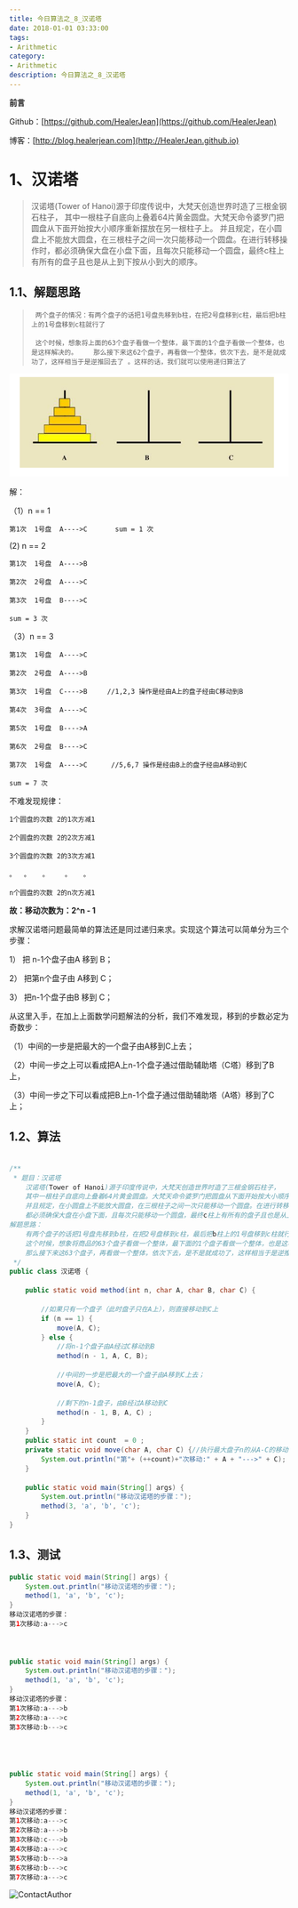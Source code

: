 ```yaml
---
title: 今日算法之_8_汉诺塔
date: 2018-01-01 03:33:00
tags: 
- Arithmetic
category: 
- Arithmetic
description: 今日算法之_8_汉诺塔
---
```


**前言**     

 Github：[https://github.com/HealerJean](https://github.com/HealerJean)         

 博客：[http://blog.healerjean.com](http://HealerJean.github.io)          



# 1、汉诺塔

> 汉诺塔(Tower of Hanoi)源于印度传说中，大梵天创造世界时造了三根金钢石柱子，  其中一根柱子自底向上叠着64片黄金圆盘。大梵天命令婆罗门把圆盘从下面开始按大小顺序重新摆放在另一根柱子上。   并且规定，在小圆盘上不能放大圆盘，在三根柱子之间一次只能移动一个圆盘。在进行转移操作时，都必须确保大盘在小盘下面，且每次只能移动一个圆盘，最终c柱上有所有的盘子且也是从上到下按从小到大的顺序。



## 1.1、解题思路 

>      两个盘子的情况：有两个盘子的话把1号盘先移到b柱，在把2号盘移到c柱，最后把b柱上的1号盘移到c柱就行了      
>
>      这个时候，想象将上面的63个盘子看做一个整体，最下面的1个盘子看做一个整体，也是这样解决的。    那么接下来这62个盘子，再看做一个整体，依次下去，是不是就成功了，这样相当于是逆推回去了 。这样的话，我们就可以使用递归算法了 



![1581935848647](https://raw.githubusercontent.com/HealerJean/HealerJean.github.io/master/blogImages/1581935848647.png)



解：  

（1）n == 1

```
第1次  1号盘  A---->C       sum = 1 次
```

(2)  n == 2

```
第1次  1号盘  A---->B

第2次  2号盘  A---->C

第3次  1号盘  B---->C        

sum = 3 次
```

（3）n == 3

```
第1次  1号盘  A---->C

第2次  2号盘  A---->B

第3次  1号盘  C---->B     //1,2,3 操作是经由A上的盘子经由C移动到B

第4次  3号盘  A---->C        

第5次  1号盘  B---->A

第6次  2号盘  B---->C

第7次  1号盘  A---->C      //5,6,7 操作是经由B上的盘子经由A移动到C  

sum = 7 次
```

不难发现规律：   

```
1个圆盘的次数 2的1次方减1

2个圆盘的次数 2的2次方减1

3个圆盘的次数 2的3次方减1  

。  。   。    。   。 

n个圆盘的次数 2的n次方减1
```



 **故：移动次数为：2^n - 1**



求解汉诺塔问题最简单的算法还是同过递归来求。实现这个算法可以简单分为三个步骤：    

1）     把 n-1个盘子由A 移到 B；    

2）     把第n个盘子由 A移到 C；    

3）     把n-1个盘子由B 移到 C；     

从这里入手，在加上上面数学问题解法的分析，我们不难发现，移到的步数必定为奇数步：

（1）中间的一步是把最大的一个盘子由A移到C上去；

（2）中间一步之上可以看成把A上n-1个盘子通过借助辅助塔（C塔）移到了B上，

（3）中间一步之下可以看成把B上n-1个盘子通过借助辅助塔（A塔）移到了C上；




## 1.2、算法

```java

/**
 * 题目：汉诺塔
    汉诺塔(Tower of Hanoi)源于印度传说中，大梵天创造世界时造了三根金钢石柱子，
    其中一根柱子自底向上叠着64片黄金圆盘。大梵天命令婆罗门把圆盘从下面开始按大小顺序重新摆放在另一根柱子上。
    并且规定，在小圆盘上不能放大圆盘，在三根柱子之间一次只能移动一个圆盘。在进行转移操作时，
    都必须确保大盘在小盘下面，且每次只能移动一个圆盘，最终c柱上有所有的盘子且也是从上到下按从小到大的顺序。
解题思路：
    有两个盘子的话把1号盘先移到b柱，在把2号盘移到c柱，最后把b柱上的1号盘移到c柱就行了，
    这个时候，想象将商品的63个盘子看做一个整体，最下面的1个盘子看做一个整体，也是这样解决的。
    那么接下来这63个盘子，再看做一个整体，依次下去，是不是就成功了，这样相当于是逆推回去了 。这样的话，我们就可以使用递归算法了
 */
public class 汉诺塔 {

    public static void method(int n, char A, char B, char C) {

        //如果只有一个盘子（此时盘子只在A上），则直接移动到C上
        if (n == 1) {
            move(A, C);
        } else {
            //将n-1个盘子由A经过C移动到B
            method(n - 1, A, C, B);

            //中间的一步是把最大的一个盘子由A移到C上去；
            move(A, C);

            //剩下的n-1盘子，由B经过A移动到C
            method(n - 1, B, A, C) ;
        }
    }
    public static int count  = 0 ;
    private static void move(char A, char C) {//执行最大盘子n的从A-C的移动
        System.out.println("第"+ (++count)+"次移动:" + A + "--->" + C);
    }

    public static void main(String[] args) {
        System.out.println("移动汉诺塔的步骤：");
        method(3, 'a', 'b', 'c');
    }
}
```









## 1.3、测试 


```java
public static void main(String[] args) {
    System.out.println("移动汉诺塔的步骤：");
    method(1, 'a', 'b', 'c');
}
移动汉诺塔的步骤：
第1次移动:a--->c



public static void main(String[] args) {
    System.out.println("移动汉诺塔的步骤：");
    method(1, 'a', 'b', 'c');
}
移动汉诺塔的步骤：
第1次移动:a--->b
第2次移动:a--->c
第3次移动:b--->c




public static void main(String[] args) {
    System.out.println("移动汉诺塔的步骤：");
    method(1, 'a', 'b', 'c');
}
移动汉诺塔的步骤：
第1次移动:a--->c
第2次移动:a--->b
第3次移动:c--->b
第4次移动:a--->c
第5次移动:b--->a
第6次移动:b--->c
第7次移动:a--->c
```









![ContactAuthor](D:\study\HealerJean.github.io\blogImages\artical_bottom.jpg)


<!-- Gitalk 评论 start  -->

<link rel="stylesheet" href="https://unpkg.com/gitalk/dist/gitalk.css">
<script src="https://unpkg.com/gitalk@latest/dist/gitalk.min.js"></script> 
<div id="gitalk-container"></div>    
 <script type="text/javascript">
    var gitalk = new Gitalk({
		clientID: `1d164cd85549874d0e3a`,
		clientSecret: `527c3d223d1e6608953e835b547061037d140355`,
		repo: `HealerJean.github.io`,
		owner: 'HealerJean',
		admin: ['HealerJean'],
		id: '3VyQ5mijhWvlbHUY',
    });
    gitalk.render('gitalk-container');
</script> 

<!-- Gitalk end -->

